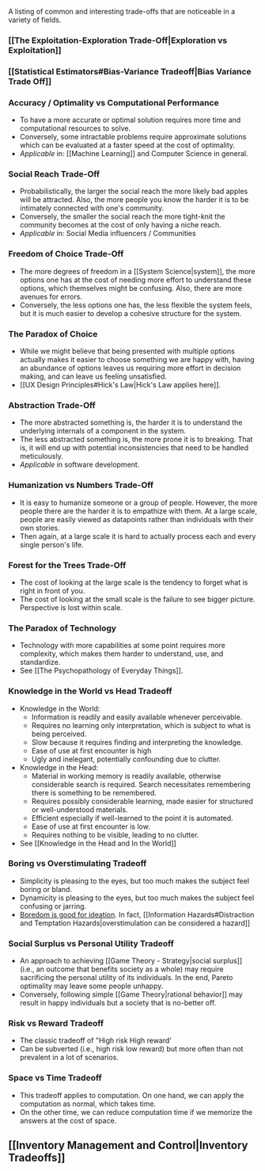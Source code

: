 A listing of common and interesting trade-offs that are noticeable in a variety of fields. 

### [[The Exploitation-Exploration Trade-Off|Exploration vs Exploitation]]

### [[Statistical Estimators#Bias-Variance Tradeoff|Bias Variance Trade Off]]

### Accuracy / Optimality vs Computational Performance
* To have a more accurate or optimal solution requires more time and computational resources to solve.
* Conversely, some intractable problems require approximate solutions which can be evaluated at a faster speed at the cost of optimality.
* *Applicable* in: [[Machine Learning]] and Computer Science in general.

### Social Reach Trade-Off
* Probabilistically, the larger the social reach the more likely bad apples will be attracted. Also, the more people you know the harder it is to be intimately connected with one's community.
* Conversely, the smaller the social reach the more tight-knit the community becomes at the cost of only having a niche reach.
* *Applicable* in: Social Media influencers / Communities

### Freedom of Choice Trade-Off
* The more degrees of freedom in a [[System Science|system]], the more options one has at the cost of needing more effort to understand these options, which themselves might be confusing. Also, there are more avenues for errors.
* Conversely, the less options one has, the less flexible the system feels, but it is much easier to develop a cohesive structure for the system.

### The Paradox of Choice
* While we might believe that being presented with multiple options actually makes it easier to choose something we are happy with, having an abundance of options leaves us requiring more effort in decision making, and can leave us feeling unsatisfied.
* [[UX Design Principles#Hick's Law|Hick's Law applies here]]. 

### Abstraction  Trade-Off
* The more abstracted something is, the harder it is to understand the underlying internals of a component in the system. 
* The less abstracted something is, the more prone it is to breaking. That is, it will end up with potential inconsistencies that need to be handled meticulously. 
* *Applicable* in software development. 

### Humanization vs Numbers Trade-Off
* It is easy to humanize someone or a group of people. However, the more people there are the harder it is to empathize with them. At a large scale, people are easily viewed as datapoints rather than individuals with their own stories.
* Then again, at a large scale it is hard to actually process each and every single person's life. 

### Forest for the Trees Trade-Off
* The cost of looking at the large scale is the tendency to forget what is right in front of you. 
* The cost of looking at the small scale is the failure to see bigger picture. Perspective is lost within scale. 

### The Paradox of Technology
* Technology with more capabilities at some point requires more complexity, which makes them harder to understand, use, and standardize.
* See [[The Psychopathology of Everyday Things]].

### Knowledge in the World vs Head Tradeoff
* Knowledge in the World:
	* Information is readily and easily available whenever perceivable.
	* Requires no learning only interpretation, which is subject to what is being perceived.
	* Slow because it requires finding and interpreting the knowledge.
	* Ease of use at first encounter is high
	* Ugly and inelegant, potentially confounding due to clutter.
* Knowledge in the Head:
	* Material in working memory is readily available, otherwise considerable search is required. Search necessitates remembering there is something to be remembered.
	* Requires possibly considerable learning, made easier for structured or well-understood materials.
	* Efficient especially if well-learned to the point it is automated.
	* Ease of use at first encounter is low.
	* Requires nothing to be visible, leading to no clutter.
* See [[Knowledge in the Head and In the World]]

### Boring vs Overstimulating Tradeoff
* Simplicity is pleasing to the eyes, but too much makes the subject feel boring or bland.
* Dynamicity is pleasing to the eyes, but too much makes the subject feel confusing or jarring.
* [Boredom is good for ideation](https://www.youtube.com/watch?v=aEU948cm2k8). In fact, [[Information Hazards#Distraction and Temptation Hazards|overstimulation can be considered a hazard]]

### Social Surplus vs Personal Utility Tradeoff 
* An approach to achieving [[Game Theory - Strategy|social surplus]] (i.e., an outcome that benefits society as a whole) may require sacrificing the personal utility of its individuals. In the end, Pareto optimality may leave some people unhappy. 
* Conversely, following simple [[Game Theory|rational behavior]] may result in happy individuals but a society that is no-better off. 


### Risk vs Reward Tradeoff 
* The classic tradeoff of "High risk High reward'
* Can be subverted (i.e., high risk low reward) but more often than not prevalent in a lot of scenarios. 

### Space vs Time Tradeoff
* This tradeoff applies to computation. On one hand, we can apply the computation as normal, which takes time.
* On the other time, we can reduce computation time if we memorize the answers at the cost of space.

## [[Inventory Management and Control|Inventory Tradeoffs]]

